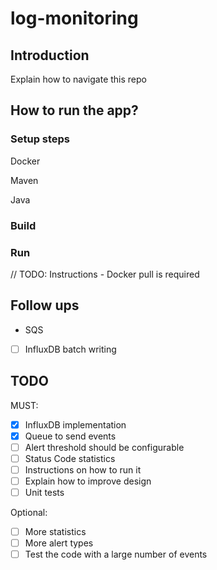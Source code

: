 # log-monitoring

## Introduction
Explain how to navigate this repo

## How to run the app?
### Setup steps
Docker

Maven

Java

### Build

### Run

// TODO: Instructions - Docker pull is required

## Follow ups
- SQS
- [ ] InfluxDB batch writing

## TODO
MUST:
- [x] InfluxDB implementation
- [x] Queue to send events
- [ ] Alert threshold should be configurable
- [ ] Status Code statistics
- [ ] Instructions on how to run it
- [ ] Explain how to improve design
- [ ] Unit tests

Optional:
- [ ] More statistics
- [ ] More alert types
- [ ] Test the code with a large number of events
